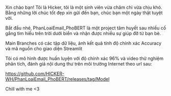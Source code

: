 Xin chào bạn!
Tôi là Hicker, tôi là một sinh viên vừa chăm chỉ vừa chịu khó.
Bằng những lời chúc tốt đẹp xin gửi đến bạn, chúc bạn một ngày thật tuyệt vời.

Bắt đầu nhé,
PhanLoaiEmail_PhoBERT là một project tâm huyết sau nhiều cố gắng tìm hiểu trên trời dưới biển và nhận được nhiều sự giúp đỡ từ bạn bè.

Main Branches có các tập dữ liệu, ảnh kết quả tính độ chính xác Accuracy và mã nguồn cho giao diện Streamlit

Tôi có mô hình được huấn luyện với độ chính xác 96% và video thử nghiệm phân tích, đánh giá nội dung thư trên môi trường Internet theo url sau:

https://github.com/HICKER-WH/PhanLoaiEmail_PhoBERT/releases/tag/Model

Chill with me <3
